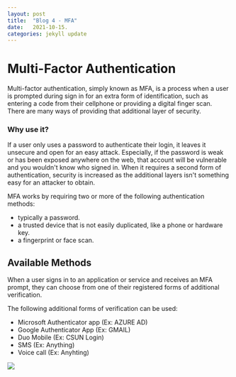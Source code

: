 ```yaml
---
layout: post
title:  "Blog 4 - MFA"
date:   2021-10-15.
categories: jekyll update
---
```

<h1> Multi-Factor Authentication  </h1>

Multi-factor authentication, simply known as MFA, is a process when a user is prompted during sign in for an extra form of identification, such as entering a code from their cellphone or providing a digital finger scan. There are many ways of providing that additional layer of security. 

<h3> Why use it? </h3>

If a user only uses a password to authenticate their login, it leaves it unsecure and open for an easy attack. Especially, if the password is weak or has been exposed anywhere on the web, that account will be vulnerable and you wouldn't know who signed in. When it requires a second form of authentication, security is increased as the additional layers isn't something easy for an attacker to obtain.

MFA works by requiring two or more of the following authentication methods:

- typically a password.
- a trusted device that is not easily duplicated, like a phone or hardware key.
- a fingerprint or face scan.

<h2> Available Methods </h2>

When a user signs in to an application or service and receives an MFA prompt, they can choose from one of their registered forms of additional verification.

The following additional forms of verification can be used:

- Microsoft Authenticator app (Ex: AZURE AD)
- Google Authenticator App (Ex: GMAIL)
- Duo Mobile (Ex: CSUN Login)
- SMS (Ex: Anything)
- Voice call (Ex: Anyhting)


<img src="https://docs.microsoft.com/en-us/azure/active-directory/authentication/media/tutorial-enable-azure-mfa/conditional-access-overview.png" > 